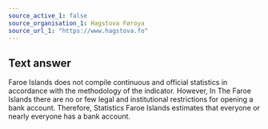 ```yaml
---
source_active_1: false
source_organisation_1: Hagstova Føroya
source_url_1: "https://www.hagstova.fo"
---
```

## Text answer  
Faroe Islands does not compile continuous and official statistics in accordance with the methodology of the indicator. However, In The Faroe Islands there are no or few legal and institutional restrictions for opening a bank account. Therefore, Statistics Faroe Islands estimates that everyone or nearly everyone has a bank account.
